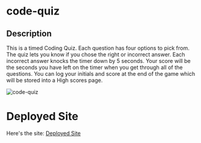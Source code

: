 # code-quiz

## Description

This is a timed Coding Quiz. Each question has four options to pick from. The quiz lets you know if you chose the right or incorrect answer. Each incorrect answer knocks the timer down by 5 seconds. Your score will be the seconds you have left on the timer when you get through all of the questions. You can log your initials and score at the end of the game which will be stored into a High scores page.

![code-quiz]()

# Deployed Site

Here's the site:
[Deployed Site](https://jdinh3.github.io/)
